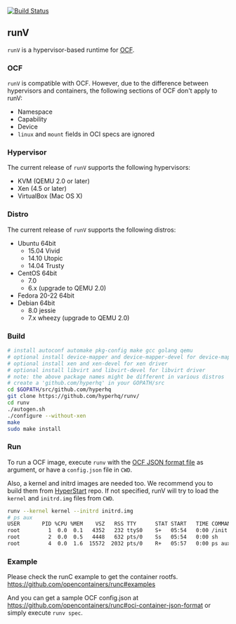 [![Build Status](https://travis-ci.org/hyperhq/runv.svg?branch=master)](https://travis-ci.org/hyperhq/runv)
## runV

`runV` is a hypervisor-based runtime for [OCF](https://github.com/opencontainers/specs).

### OCF
`runV` is compatible with OCF. However, due to the difference between hypervisors and containers, the following sections of OCF don't apply to runV:
- Namespace
- Capability
- Device
- `linux` and `mount` fields in OCI specs are ignored

### Hypervisor
The current release of `runV` supports the following hypervisors:
- KVM (QEMU 2.0 or later)
- Xen (4.5 or later)
- VirtualBox (Mac OS X)

### Distro
The current release of `runV` supports the following distros:

- Ubuntu 64bit
	- 15.04 Vivid
	- 14.10 Utopic
	- 14.04 Trusty
- CentOS 64bit
	- 7.0
	- 6.x (upgrade to QEMU 2.0)
- Fedora 20-22 64bit
- Debian 64bit
	- 8.0 jessie
	- 7.x wheezy (upgrade to QEMU 2.0)

### Build
```bash
# install autoconf automake pkg-config make gcc golang qemu
# optional install device-mapper and device-mapper-devel for device-mapper storage
# optional install xen and xen-devel for xen driver
# optional install libvirt and libvirt-devel for libvirt driver
# note: the above package names might be different in various distros
# create a 'github.com/hyperhq' in your GOPATH/src
cd $GOPATH/src/github.com/hyperhq
git clone https://github.com/hyperhq/runv/
cd runv
./autogen.sh
./configure --without-xen
make
sudo make install
```

### Run
To run a OCF image, execute `runv` with the [OCF JSON format file](https://github.com/opencontainers/runc#ocf-container-json-format) as argument, or have a `config.json` file in `CWD`.

Also, a kernel and initrd images are needed too. We recommend you to build them from [HyperStart](https://github.com/hyperhq/hyperstart/) repo. If not specified, runV will try to load the `kernel` and `initrd.img` files from `CWD`.

```bash
runv --kernel kernel --initrd initrd.img
# ps aux
USER       PID %CPU %MEM    VSZ   RSS TTY      STAT START   TIME COMMAND
root         1  0.0  0.1   4352   232 ttyS0    S+   05:54   0:00 /init
root         2  0.0  0.5   4448   632 pts/0    Ss   05:54   0:00 sh
root         4  0.0  1.6  15572  2032 pts/0    R+   05:57   0:00 ps aux
```

### Example
Please check the runC example to get the container rootfs.
https://github.com/opencontainers/runc#examples

And you can get a sample OCF config.json at
https://github.com/opencontainers/runc#oci-container-json-format or
simply execute `runv spec`.
